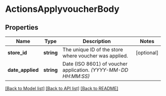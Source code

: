 # ActionsApplyvoucherBody

## Properties
Name | Type | Description | Notes
------------ | ------------- | ------------- | -------------
**store_id** | **string** | The unique ID of the store where voucher was applied. | [optional] 
**date_applied** | **string** | Date (ISO 8601) of voucher application. *(YYYY-MM-DD HH:MM:SS)* | 

[[Back to Model list]](../../README.md#documentation-for-models) [[Back to API list]](../../README.md#documentation-for-api-endpoints) [[Back to README]](../../README.md)

